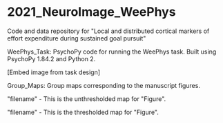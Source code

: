 # 2021_NeuroImage_WeePhys

Code and data repository for "Local and distributed cortical markers of effort expenditure during sustained goal pursuit"

WeePhys_Task: PsychoPy code for running the WeePhys task. Built using PsychoPy 1.84.2 and Python 2.

[Embed image from task design]

Group_Maps: Group maps corresponding to the manuscript figures. 

"filename" - This is the unthresholded map for "Figure".

"filename" - This is the thresholded map for "Figure".

